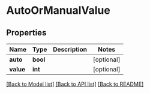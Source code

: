 # AutoOrManualValue

## Properties
Name | Type | Description | Notes
------------ | ------------- | ------------- | -------------
**auto** | **bool** |  | [optional] 
**value** | **int** |  | [optional] 

[[Back to Model list]](../README.md#documentation-for-models) [[Back to API list]](../README.md#documentation-for-api-endpoints) [[Back to README]](../README.md)

